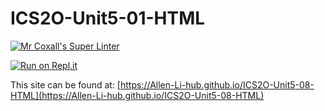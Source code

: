 # ICS2O-Unit5-01-HTML

[![Mr Coxall's Super Linter](https://github.com/Allen-Li-hub//ICS2O-Unit5-08-HTML/workflows/Mr%20Coxall's%20Super%20Linter/badge.svg)](https://github.com/Allen-Li-hub//ICS2O-Unit5-08-HTML/actions)

[![Run on Repl.it](https://repl.it/badge/github/Allen-Li-hub//ICS2O-Unit5-08-HTML)](https://repl.it/github/Allen-Li-hub//ICS2O-Unit5-08-HTML)

This site can be found at: [https://Allen-Li-hub.github.io/ICS2O-Unit5-08-HTML](https://Allen-Li-hub.github.io/ICS2O-Unit5-08-HTML)
